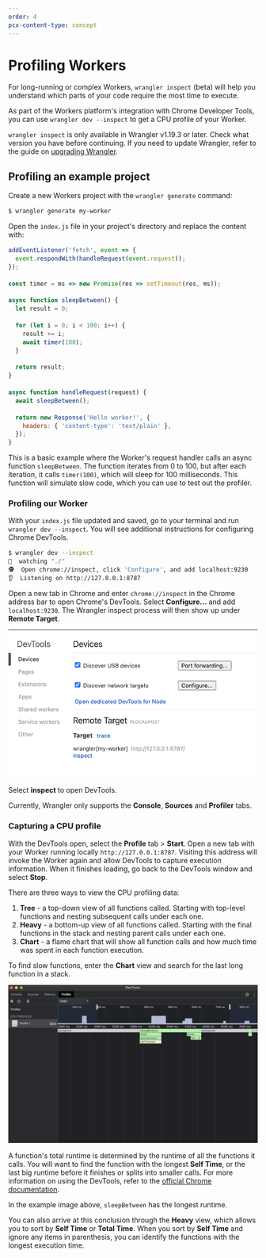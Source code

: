 ```yaml
---
order: 4
pcx-content-type: concept
---
```


# Profiling Workers

For long-running or complex Workers, `wrangler inspect` (beta) will help you understand which parts of your code require the most time to execute.

As part of the Workers platform's integration with Chrome Developer Tools, you can use `wrangler dev --inspect` to get a CPU profile of your Worker.

<StreamVideo id="f11809a382160334e9be9a2aedf13d1d" />

`wrangler inspect` is only available in Wrangler v1.19.3 or later. Check what version you have before continuing. If you need to update Wrangler, refer to the guide on [upgrading Wrangler](https://developers.cloudflare.com/workers/cli-wrangler/install-update).

## Profiling an example project

Create a new Workers project with the `wrangler generate` command:

```sh
$ wrangler generate my-worker
```

Open the `index.js` file in your project's directory and replace the content with:

```javascript
addEventListener('fetch', event => {
  event.respondWith(handleRequest(event.request));
});

const timer = ms => new Promise(res => setTimeout(res, ms));

async function sleepBetween() {
  let result = 0;

  for (let i = 0; i < 100; i++) {
    result += i;
    await timer(100);
  }

  return result;
}

async function handleRequest(request) {
  await sleepBetween();

  return new Response('Hello worker!', {
    headers: { 'content-type': 'text/plain' },
  });
}
```

This is a basic example where the Worker's request handler calls an async function `sleepBetween`. The function iterates from 0 to 100, but after each iteration, it calls `timer(100)`, which will sleep for 100 milliseconds. This function will simulate slow code, which you can use to test out the profiler.

### Profiling our Worker

With your `index.js` file updated and saved, go to your terminal and run `wrangler dev --inspect`. You will see additional instructions for configuring Chrome DevTools.

```sh
$ wrangler dev --inspect
💁  watching "./"
🕵️  Open chrome://inspect, click 'Configure', and add localhost:9230
👂  Listening on http://127.0.0.1:8787
```

Open a new tab in Chrome and enter `chrome://inspect` in the Chrome address bar to open Chrome's DevTools. Select **Configure...** and add `localhost:9230`. The Wrangler inspect process will then show up under **Remote Target**.

![Chrome Inspect](./media/chrome-inspect.png)

Select **inspect** to open DevTools.

<Aside type="note">

Currently, Wrangler only supports the **Console**, **Sources** and **Profiler** tabs.

</Aside>

### Capturing a CPU profile

With the DevTools open, select the **Profile** tab > **Start**. Open a new tab with your Worker running locally `http://127.0.0.1:8787`. Visiting this address will invoke the Worker again and allow DevTools to capture execution information. When it finishes loading, go back to the DevTools window and select **Stop**.

There are three ways to view the CPU profiling data:

1. **Tree** - a top-down view of all functions called. Starting with top-level functions and nesting subsequent calls under each one.
2. **Heavy** - a bottom-up view of all functions called. Starting with the final functions in the stack and nesting parent calls under each one.
3. **Chart** - a flame chart that will show all function calls and how much time was spent in each function execution.

To find slow functions, enter the **Chart** view and search for the last long function in a stack.

![CPU Flame chart](./media/devtools-chart.png)

A function's total runtime is determined by the runtime of all the functions it calls. You will want to find the function with the longest **Self Time**, or the last big runtime before it finishes or splits into smaller calls. For more information on using the DevTools, refer to the [official Chrome documentation](https://developer.chrome.com/docs/devtools/).

In the example image above, `sleepBetween` has the longest runtime.

You can also arrive at this conclusion through the **Heavy** view, which allows you to sort by **Self Time** or **Total Time**. When you sort by **Self Time** and ignore any items in parenthesis, you can identify the functions with the longest execution time.

